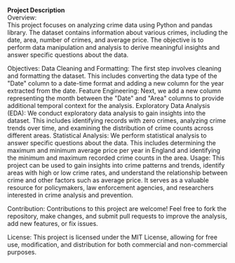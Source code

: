 **Project Description**
<br/>
Overview:
<br/>
This project focuses on analyzing crime data using Python and pandas library. The dataset contains information about various crimes, including the date, area, number of crimes, and average price. The objective is to perform data manipulation and analysis to derive meaningful insights and answer specific questions about the data.

Objectives:
Data Cleaning and Formatting:
The first step involves cleaning and formatting the dataset. This includes converting the data type of the "Date" column to a date-time format and adding a new column for the year extracted from the date.
Feature Engineering:
Next, we add a new column representing the month between the "Date" and "Area" columns to provide additional temporal context for the analysis.
Exploratory Data Analysis (EDA):
We conduct exploratory data analysis to gain insights into the dataset. This includes identifying records with zero crimes, analyzing crime trends over time, and examining the distribution of crime counts across different areas.
Statistical Analysis:
We perform statistical analysis to answer specific questions about the data. This includes determining the maximum and minimum average price per year in England and identifying the minimum and maximum recorded crime counts in the area.
Usage:
This project can be used to gain insights into crime patterns and trends, identify areas with high or low crime rates, and understand the relationship between crime and other factors such as average price. It serves as a valuable resource for policymakers, law enforcement agencies, and researchers interested in crime analysis and prevention.

Contribution:
Contributions to this project are welcome! Feel free to fork the repository, make changes, and submit pull requests to improve the analysis, add new features, or fix issues.

License:
This project is licensed under the MIT License, allowing for free use, modification, and distribution for both commercial and non-commercial purposes.

